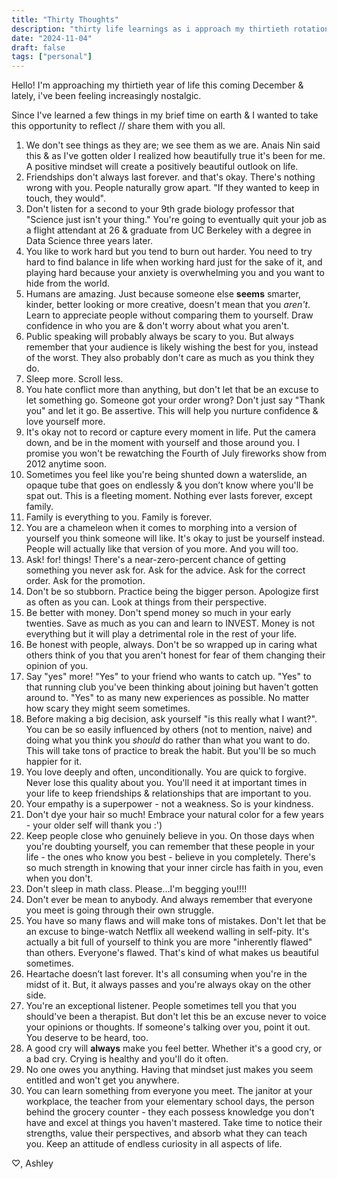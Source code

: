```yaml
---
title: "Thirty Thoughts"
description: "thirty life learnings as i approach my thirtieth rotation around the sun"
date: "2024-11-04"
draft: false
tags: ["personal"]
---
```


Hello! I'm approaching my thirtieth year of life this coming December & lately, i've been feeling increasingly nostalgic. 

Since I've learned a few things in my brief time on earth & I wanted to take this opportunity to reflect // share them with you all.
1. We don't see things as they are; we see them as we are. Anais Nin said this & as I've gotten older I realized how beautifully true it's been for me. A positive mindset will create a positively beautiful outlook on life.
2. Friendships don't always last forever. and that's okay. There's nothing wrong with you. People naturally grow apart. "If they wanted to keep in touch, they would".
3. Don't listen for a second to your 9th grade biology professor that "Science just isn't your thing." You're going to eventually quit your job as a flight attendant at 26 & graduate from UC Berkeley with a degree in Data Science three years later.
4. You like to work hard but you tend to burn out harder. You need to try hard to find balance in life when working hard just for the sake of it, and playing hard because your anxiety is overwhelming you and you want to hide from the world.
5. Humans are amazing. Just because someone else **seems** smarter, kinder, better looking or more creative, doesn't mean that you *aren't*. Learn to appreciate people without comparing them to yourself. Draw confidence in who you are & don't worry about what you aren't.
6. Public speaking will probably always be scary to you. But always remember that your audience is likely wishing the best for you, instead of the worst. They also probably don't care as much as you think they do.
7. Sleep more. Scroll less.
8. You hate conflict more than anything, but don't let that be an excuse to let something go. Someone got your order wrong? Don't just say "Thank you" and let it go. Be assertive. This will help you nurture confidence & love yourself more.
9. It's okay not to record or capture every moment in life. Put the camera down, and be in the moment with yourself and those around you. I promise you won't be rewatching the Fourth of July fireworks show from 2012 anytime soon.
10. Sometimes you feel like you're being shunted down a waterslide, an opaque tube that goes on endlessly & you don’t know where you'll be spat out. This is a fleeting moment. Nothing ever lasts forever, except family.
11. Family is everything to you. Family is forever.
12. You are a chameleon when it comes to morphing into a version of yourself you think someone will like. It's okay to just be yourself instead. People will actually like that version of you more. And you will too.
13. Ask! for! things! There's a near-zero-percent chance of getting something you never ask for. Ask for the advice. Ask for the correct order. Ask for the promotion.
14. Don't be so stubborn. Practice being the bigger person. Apologize first as often as you can. Look at things from their perspective.
15. Be better with money. Don't spend money so much in your early twenties. Save as much as you can and learn to INVEST. Money is not everything but it will play a detrimental role in the rest of your life.
16. Be honest with people, always. Don't be so wrapped up in caring what others think of you that you aren't honest for fear of them changing their opinion of you.
17. Say "yes" more! "Yes" to your friend who wants to catch up. "Yes" to that running club you've been thinking about joining but haven't gotten around to. "Yes" to as many new experiences as possible. No matter how scary they might seem sometimes.
18. Before making a big decision, ask yourself "is this really what I want?". You can be so easily influenced by others (not to mention, naive) and doing what you think you *should* do rather than what you want to do. This will take tons of practice to break the habit. But you'll be so much happier for it.
19. You love deeply and often, unconditionally. You are quick to forgive. Never lose this quality about you. You'll need it at important times in your life to keep friendships & relationships that are important to you.
20. Your empathy is a superpower - not a weakness. So is your kindness.
21. Don't dye your hair so much! Embrace your natural color for a few years - your older self will thank you :')
22. Keep people close who genuinely believe in you. On those days when you're doubting yourself, you can remember that these people in your life - the ones who know you best - believe in you completely. There's so much strength in knowing that your inner circle has faith in you, even when you don't.
23. Don't sleep in math class. Please...I'm begging you!!!!
24. Don't ever be mean to anybody. And always remember that everyone you meet is going through their own struggle.
25. You have so many flaws and will make tons of mistakes. Don't let that be an excuse to binge-watch Netflix all weekend walling in self-pity. It's actually a bit full of yourself to think you are more "inherently flawed" than others. Everyone's flawed. That's kind of what makes us beautiful sometimes.
26. Heartache doesn’t last forever. It's all consuming when you're in the midst of it. But, it always passes and you're always okay on the other side.
27. You're an exceptional listener. People sometimes tell you that you should've been a therapist. But don't let this be an excuse never to voice your opinions or thoughts. If someone's talking over you, point it out. You deserve to be heard, too.
28. A good cry will **always** make you feel better. Whether it's a good cry, or a bad cry. Crying is healthy and you'll do it often.
29. No one owes you anything. Having that mindset just makes you seem entitled and won't get you anywhere.
30. You can learn something from everyone you meet. The janitor at your workplace, the teacher from your elementary school days, the person behind the grocery counter - they each possess knowledge you don't have and excel at things you haven't mastered. Take time to notice their strengths, value their perspectives, and absorb what they can teach you. Keep an attitude of endless curiosity in all aspects of life.

♡, Ashley
<!-- ![with love, ashley](../../images/me.JPG "with love, ashley") -->
